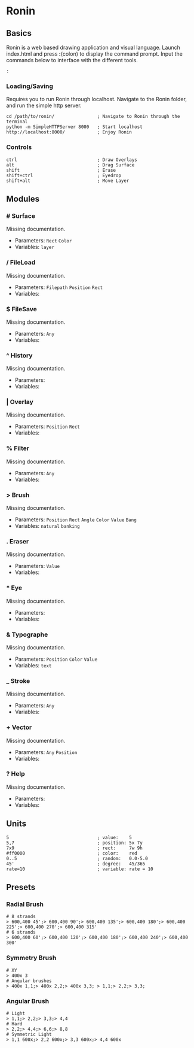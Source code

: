 # Ronin
## Basics
Ronin is a web based drawing application and visual language. Launch index.html and press **:**(colon) to display the command prompt. Input the commands below to interface with the different tools. 
```
:
```
### Loading/Saving
Requires you to run Ronin through localhost. Navigate to the Ronin folder, and run the simple http server.
```
cd /path/to/ronin/                ; Navigate to Ronin through the terminal
python -m SimpleHTTPServer 8000   ; Start localhost
http://localhost:8000/            ; Enjoy Ronin
```
### Controls
```
ctrl                              ; Draw Overlays
alt                               ; Drag Surface
shift                             ; Erase
shift+ctrl                        ; Eyedrop
shift+alt                         ; Move Layer
```
## Modules
### # Surface
Missing documentation.
- Parameters: `Rect` `Color` 
- Variables: `layer` 

### / FileLoad
Missing documentation.
- Parameters: `Filepath` `Position` `Rect` 
- Variables: 

### $ FileSave
Missing documentation.
- Parameters: `Any` 
- Variables: 

### ^ History
Missing documentation.
- Parameters: 
- Variables: 

### | Overlay
Missing documentation.
- Parameters: `Position` `Rect` 
- Variables: 

### % Filter
Missing documentation.
- Parameters: `Any` 
- Variables: 

### > Brush
Missing documentation.
- Parameters: `Position` `Rect` `Angle` `Color` `Value` `Bang` 
- Variables: `natural` `banking` 

### . Eraser
Missing documentation.
- Parameters: `Value` 
- Variables: 

### * Eye
Missing documentation.
- Parameters: 
- Variables: 

### & Typographe
Missing documentation.
- Parameters: `Position` `Color` `Value` 
- Variables: `text` 

### _ Stroke
Missing documentation.
- Parameters: `Any` 
- Variables: 

### + Vector
Missing documentation.
- Parameters: `Any` `Position` 
- Variables: 

### ? Help
Missing documentation.
- Parameters: 
- Variables: 

## Units
```
5                                 ; value:    5
5,7                               ; position: 5x 7y
7x9                               ; rect:     7w 9h
#ff0000                           ; color:    red
0..5                              ; random:   0.0-5.0
45'                               ; degree:   45/365
rate=10                           ; variable: rate = 10
```
## Presets
### Radial Brush
```
# 8 strands
> 600,400 45';> 600,400 90';> 600,400 135';> 600,400 180';> 600,400 225';> 600,400 270';> 600,400 315'
# 6 strands
> 600,400 60';> 600,400 120';> 600,400 180';> 600,400 240';> 600,400 300'
```
### Symmetry Brush
```
# XY
> 400x 3
# Angular brushes
> 400x 1,1;> 400x 2,2;> 400x 3,3; > 1,1;> 2,2;> 3,3;
```
### Angular Brush
```
# Light
> 1,1;> 2,2;> 3,3;> 4,4
# Hard
> 2,2;> 4,4;> 6,6;> 8,8
# Symmetric Light
> 1,1 600x;> 2,2 600x;> 3,3 600x;> 4,4 600x
```
